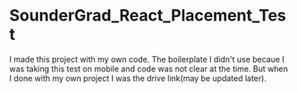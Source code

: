 # SounderGrad_React_Placement_Test
I made this project with my own code. The boilerplate I didn't use becaue I was taking this test on mobile and code was not clear at the time. But when I done with my own project I was the drive link(may be updated later).
